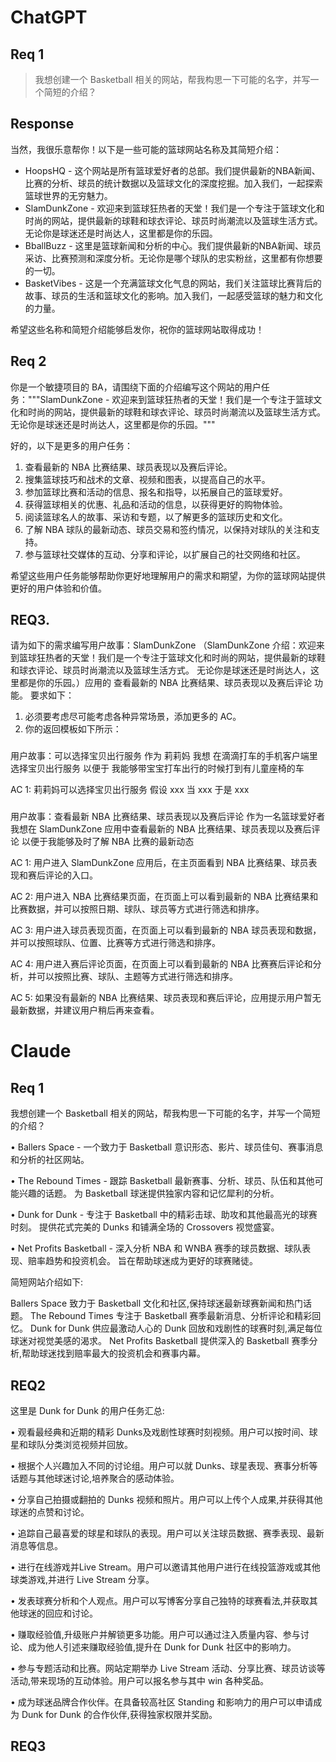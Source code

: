 # ChatGPT

## Req 1

> 我想创建一个 Basketball 相关的网站，帮我构思一下可能的名字，并写一个简短的介绍？

## Response

当然，我很乐意帮你！以下是一些可能的篮球网站名称及其简短介绍：

- HoopsHQ - 这个网站是所有篮球爱好者的总部。我们提供最新的NBA新闻、比赛的分析、球员的统计数据以及篮球文化的深度挖掘。加入我们，一起探索篮球世界的无穷魅力。
- SlamDunkZone - 欢迎来到篮球狂热者的天堂！我们是一个专注于篮球文化和时尚的网站，提供最新的球鞋和球衣评论、球员时尚潮流以及篮球生活方式。无论你是球迷还是时尚达人，这里都是你的乐园。
- BballBuzz - 这里是篮球新闻和分析的中心。我们提供最新的NBA新闻、球员采访、比赛预测和深度分析。无论你是哪个球队的忠实粉丝，这里都有你想要的一切。
- BasketVibes - 这是一个充满篮球文化气息的网站，我们关注篮球比赛背后的故事、球员的生活和篮球文化的影响。加入我们，一起感受篮球的魅力和文化的力量。

希望这些名称和简短介绍能够启发你，祝你的篮球网站取得成功！

## Req 2

你是一个敏捷项目的 BA，请围绕下面的介绍编写这个网站的用户任务："""SlamDunkZone - 欢迎来到篮球狂热者的天堂！我们是一个专注于篮球文化和时尚的网站，提供最新的球鞋和球衣评论、球员时尚潮流以及篮球生活方式。 无论你是球迷还是时尚达人，这里都是你的乐园。"""

好的，以下是更多的用户任务：

1. 查看最新的 NBA 比赛结果、球员表现以及赛后评论。
2. 搜集篮球技巧和战术的文章、视频和图表，以提高自己的水平。
3. 参加篮球比赛和活动的信息、报名和指导，以拓展自己的篮球爱好。
4. 获得篮球相关的优惠、礼品和活动的信息，以获得更好的购物体验。
5. 阅读篮球名人的故事、采访和专题，以了解更多的篮球历史和文化。
6. 了解 NBA 球队的最新动态、球员交易和签约情况，以保持对球队的关注和支持。
7. 参与篮球社交媒体的互动、分享和评论，以扩展自己的社交网络和社区。

希望这些用户任务能够帮助你更好地理解用户的需求和期望，为你的篮球网站提供更好的用户体验和价值。

## REQ3.

请为如下的需求编写用户故事：SlamDunkZone （SlamDunkZone 介绍：欢迎来到篮球狂热者的天堂！我们是一个专注于篮球文化和时尚的网站，提供最新的球鞋和球衣评论、球员时尚潮流以及篮球生活方式。 无论你是球迷还是时尚达人，这里都是你的乐园。）应用的 查看最新的 NBA 比赛结果、球员表现以及赛后评论 功能。 要求如下：

1. 必须要考虑尽可能考虑各种异常场景，添加更多的 AC。
2. 你的返回模板如下所示：

###
用户故事：可以选择宝贝出行服务
作为 莉莉妈
我想 在滴滴打车的手机客户端里选择宝贝出行服务
以便于 我能够带宝宝打车出行的时候打到有儿童座椅的车

AC 1:  莉莉妈可以选择宝贝出行服务
假设 xxx
当 xxx
于是 xxx
###


用户故事：查看最新 NBA 比赛结果、球员表现以及赛后评论
作为一名篮球爱好者
我想在 SlamDunkZone 应用中查看最新的 NBA 比赛结果、球员表现以及赛后评论
以便于我能够及时了解 NBA 比赛的最新动态

AC 1: 用户进入 SlamDunkZone 应用后，在主页面看到 NBA 比赛结果、球员表现和赛后评论的入口。

AC 2: 用户进入 NBA 比赛结果页面，在页面上可以看到最新的 NBA 比赛结果和比赛数据，并可以按照日期、球队、球员等方式进行筛选和排序。

AC 3: 用户进入球员表现页面，在页面上可以看到最新的 NBA 球员表现和数据，并可以按照球队、位置、比赛等方式进行筛选和排序。

AC 4: 用户进入赛后评论页面，在页面上可以看到最新的 NBA 比赛赛后评论和分析，并可以按照比赛、球队、主题等方式进行筛选和排序。

AC 5: 如果没有最新的 NBA 比赛结果、球员表现和赛后评论，应用提示用户暂无最新数据，并建议用户稍后再来查看。

# Claude

## Req 1

我想创建一个 Basketball 相关的网站，帮我构思一下可能的名字，并写一个简短的介绍？

• Ballers Space - 一个致力于 Basketball 意识形态、影片、球员佳句、赛事消息和分析的社区网站。

• The Rebound Times - 跟踪 Basketball 最新赛事、分析、球员、队伍和其他可能兴趣的话题。 为 Basketball 球迷提供独家内容和记忆犀利的分析。

• Dunk for Dunk - 专注于 Basketball 中的精彩击球、助攻和其他最高光的球赛时刻。 提供花式完美的 Dunks 和铺满全场的 Crossovers 视觉盛宴。

• Net Profits Basketball - 深入分析 NBA 和 WNBA 赛季的球员数据、球队表现、赔率趋势和投资机会。 旨在帮助球迷成为更好的球赛赌徒。

简短网站介绍如下:

Ballers Space 致力于 Basketball 文化和社区,保持球迷最新球赛新闻和热门话题。
The Rebound Times 专注于 Basketball 赛季最新消息、分析评论和精彩回忆。
Dunk for Dunk 供应最激动人心的 Dunk 回放和戏剧性的球赛时刻,满足每位球迷对视觉美感的渴求。
Net Profits Basketball 提供深入的 Basketball 赛季分析,帮助球迷找到赔率最大的投资机会和赛事内幕。

## REQ2


这里是 Dunk for Dunk 的用户任务汇总:

• 观看最经典和近期的精彩 Dunks及戏剧性球赛时刻视频。用户可以按时间、球星和球队分类浏览视频并回放。

• 根据个人兴趣加入不同的讨论组。用户可以就 Dunks、球星表现、赛事分析等话题与其他球迷讨论,培养聚合的感动体验。

• 分享自己拍摄或翻拍的 Dunks 视频和照片。用户可以上传个人成果,并获得其他球迷的点赞和讨论。

• 追踪自己最喜爱的球星和球队的表现。用户可以关注球员数据、赛季表现、最新消息等信息。

• 进行在线游戏并Live Stream。用户可以邀请其他用户进行在线投篮游戏或其他球类游戏,并进行 Live Stream 分享。

• 发表球赛分析和个人观点。用户可以写博客分享自己独特的球赛看法,并获取其他球迷的回应和讨论。

• 赚取经验值,升级账户并解锁更多功能。用户可以通过注入质量内容、参与讨论、成为他人引述来赚取经验值,提升在 Dunk for Dunk 社区中的影响力。

• 参与专题活动和比赛。网站定期举办 Live Stream 活动、分享比赛、球员访谈等活动,带来现场的互动体验。用户可以报名参与其中 win 各种奖品。

• 成为球迷品牌合作伙伴。在具备较高社区 Standing 和影响力的用户可以申请成为 Dunk for Dunk 的合作伙伴,获得独家权限并奖励。

## REQ3


